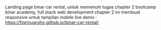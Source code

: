 Landing page binar car rental, untuk memenuhi tugas chapter 2 bootcamp binar academy, full stack web development
chapter 2 ini membuat responsive untuk  tampilan mobile
live demo : https://fiqrinugroho.github.io/binar-car-rental/